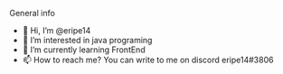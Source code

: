  General info

- 👋 Hi, I’m @eripe14
- 👀 I’m interested in java programing
- 🌱 I’m currently learning FrontEnd
- 📫 How to reach me? You can write to me on discord eripe14#3806




<!---
eripe14/eripe14 is a ✨ special ✨ repository because its `README.md` (this file) appears on your GitHub profile.
You can click the Preview link to take a look at your changes.
--->
